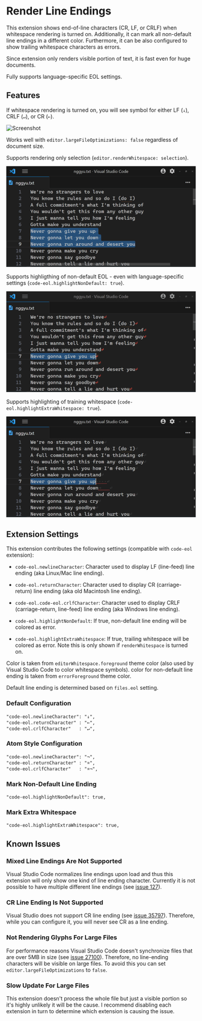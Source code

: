 Render Line Endings
===================

This extension shows end-of-line characters (CR, LF, or CRLF) when whitespace
rendering is turned on. Additionally, it can mark all non-default line endings
in a different color. Furthermore, it can be also configured to show trailing
whitespace characters as errors.

Since extension only renders visible portion of text, it is fast even for huge
documents.

Fully supports language-specific EOL settings.


## Features

If whitespace rendering is turned on, you will see symbol for either LF (`↓`),
CRLF (`↵`), or CR (`←`).

   ![Screenshot](https://raw.githubusercontent.com/medo64/render-crlf/master/images/screenshot.gif)

Works well with `editor.largeFileOptimizations: false` regardless of document
size.

Supports rendering only selection (`editor.renderWhitespace: selection`).

   ![Screenshot](https://raw.githubusercontent.com/medo64/render-crlf/master/images/screenshot-selection.png)

Supports highligthing of non-default EOL - even with language-specific settings
(`code-eol.highlightNonDefault: true`).

   ![Screenshot](https://raw.githubusercontent.com/medo64/render-crlf/master/images/screenshot-highlight-eof.png)

Supports highlighting of training whitespace (`code-eol.highlightExtraWhitespace: true`).

   ![Screenshot](https://raw.githubusercontent.com/medo64/render-crlf/master/images/screenshot-highlight-whitespace.png)


## Extension Settings

This extension contributes the following settings (compatible with `code-eol`
extension):

* `code-eol.newlineCharacter`: Character used to display LF (line-feed) line ending (aka Linux/Mac line ending).

* `code-eol.returnCharacter`: Character used to display CR (carriage-return) line ending (aka old Macintosh line ending).

* `code-eol.code-eol.crlfCharacter`: Character used to display CRLF (carriage-return, line-feed) line ending (aka Windows line ending).

* `code-eol.highlightNonDefault`: If true, non-default line ending will be colored as error.

* `code-eol.highlightExtraWhitespace`: If true, trailing whitespace will be colored as error. Note this is only shown if `renderWhitespace` is turned on.

Color is taken from `editorWhitespace.foreground` theme color (also used by
Visual Studio Code to color whitespace symbols). color for non-default line
ending is taken from `errorForeground` theme color.

Default line ending is determined based on `files.eol` setting.


### Default Configuration

    "code-eol.newlineCharacter": "↓",
    "code-eol.returnCharacter" : "←",
    "code-eol.crlfCharacter"   : "↵",


### Atom Style Configuration

    "code-eol.newlineCharacter": "¬",
    "code-eol.returnCharacter" : "¤",
    "code-eol.crlfCharacter"   : "¤¬",


### Mark Non-Default Line Ending

    "code-eol.highlightNonDefault": true,


### Mark Extra Whitespace

    "code-eol.highlightExtraWhitespace": true,


## Known Issues

### Mixed Line Endings Are Not Supported

Visual Studio Code normalizes line endings upon load and thus this extension
will only show one kind of line ending character. Currently it is not possible
to have multiple different line endings (see [issue 127](https://github.com/Microsoft/vscode/issues/127)).


### CR Line Ending Is Not Supported

Visual Studio does not support CR line ending (see [issue 35797](https://github.com/Microsoft/vscode/issues/35797)).
Therefore, while you can configure it, you will never see CR as a line ending.


### Not Rendering Glyphs For Large Files

For performance reasons Visual Studio Code doesn't synchronize files that are
over 5MB in size (see [issue 27100](https://github.com/Microsoft/vscode/issues/27100)).
Therefore, no line-ending characters will be visible on large files. To avoid
this you can set `editor.largeFileOptimizations` to `false`.


### Slow Update For Large Files

This extension doesn't process the whole file but just a visible portion so it's
highly unlikely it will be the cause. I recommend disabling each extension in
turn to determine which extension is causing the issue.
